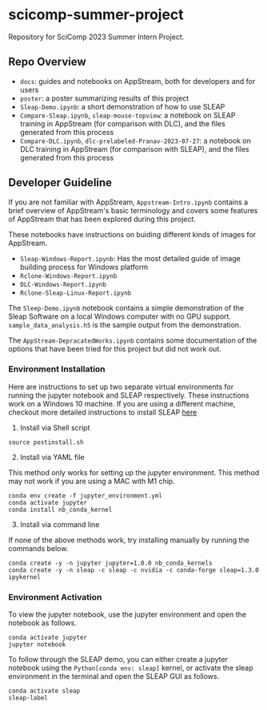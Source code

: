 # scicomp-summer-project

Repository for SciComp 2023 Summer Intern Project.

## Repo Overview

- `docs`: guides and notebooks on AppStream, both for developers and for users
- `poster`: a poster summarizing results of this project
- `Sleap-Demo.ipynb`: a short demonstration of how to use SLEAP
- `Compare-Sleap.ipynb`, `sleap-mouse-topview`: a notebook on SLEAP training in AppStream (for comparison with DLC), and the files generated from this process
- `Compare-DLC.ipynb`, `dlc-prelabeled-Pranav-2023-07-27`: a notebook on DLC training in AppStream (for comparison with SLEAP), and the files generated from this process


## Developer Guideline

If you are not familiar with AppStream, `Appstream-Intro.ipynb` contains a brief overview of AppStream's basic terminology and covers some features of AppStream that has been explored during this project. 

These notebooks have instructions on buiding different kinds of images for AppStream. 

- `Sleap-Windows-Report.ipynb`: Has the most detailed guide of image building process for Windows platform
- `Rclone-Windows-Report.ipynb`
- `DLC-Windows-Report.ipynb`
- `Rclone-Sleap-Linux-Report.ipynb`

The `Sleep-Demo.ipynb` notebook contains a simple demonstration of the Sleap Software on a local Windows computer with no GPU support. `sample_data_analysis.h5` is the sample output from the demonstration. 

The `AppStream-DepracatedWorks.ipynb` contains some documentation of the options that have been tried for this project but did not work out. 

### Environment Installation

Here are instructions to set up two separate virtual environments for running the jupyter notebook and SLEAP respectively. These instructions work on a Windows 10 machine. 
If you are using a different machine, checkout more detailed instructions to install SLEAP [here](https://sleap.ai/develop/installation.html)

1. Install via Shell script

```commandline
source postinstall.sh
```

2. Install via YAML file

This method only works for setting up the jupyter environment. This method may not work if you are using a MAC with M1 chip. 

```commandline
conda env create -f jupyter_environment.yml
conda activate jupyter
conda install nb_conda_kernel
```

3. Install via command line

If none of the above methods work, try installing manually by running the commands below.

```commandline
conda create -y -n jupyter jupyter=1.0.0 nb_conda_kernels
conda create -y -n sleap -c sleap -c nvidia -c conda-forge sleap=1.3.0 ipykernel
```

### Environment Activation

To view the jupyter notebook, use the jupyter environment and open the notebook as follows.

```commandline
conda activate jupyter
jupyter notebook
```

To follow through the SLEAP demo, you can either create a jupyter notebook using the `Python[conda env: sleap]` kernel, or activate the sleap environment in the terminal and open the SLEAP GUI as follows.

```commandline
conda activate sleap
sleap-label
```
